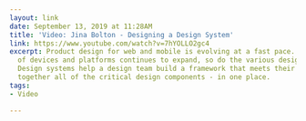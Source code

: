 ```yaml
---
layout: link
date: September 13, 2019 at 11:28AM
title: 'Video: Jina Bolton - Designing a Design System'
link: https://www.youtube.com/watch?v=7hYOLLO2gc4
excerpt: Product design for web and mobile is evolving at a fast pace. As the range
  of devices and platforms continues to expand, so do the various design considerations.
  Design systems help a design team build a framework that meets their needs by bringing
  together all of the critical design components - in one place.
tags:
- Video

---
```


